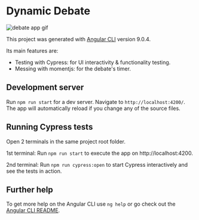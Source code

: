 # Dynamic Debate

![debate app gif](https://user-images.githubusercontent.com/40006302/99917934-40b41080-2cd9-11eb-974b-399fc89379b1.gif)

This project was generated with [Angular CLI](https://github.com/angular/angular-cli) version 9.0.4.

Its main features are:

- Testing with Cypress: for UI interactivity & functionality testing.
- Messing with momentjs: for the debate's timer.


## Development server

Run `npm run start` for a dev server. Navigate to `http://localhost:4200/`. The app will automatically reload if you change any of the source files.


## Running Cypress tests

Open 2 terminals in the same project root folder.

1st terminal: Run `npm run start` to execute the app on http://localhost:4200.

2nd terminal: Run `npm run cypress:open` to start Cypress interactively and see the tests in action.

## Further help

To get more help on the Angular CLI use `ng help` or go check out the [Angular CLI README](https://github.com/angular/angular-cli/blob/master/README.md).
